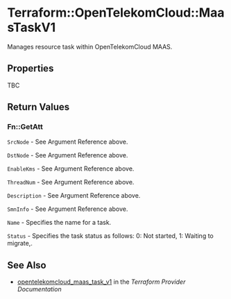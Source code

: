 # Terraform::OpenTelekomCloud::MaasTaskV1

Manages resource task within OpenTelekomCloud MAAS.

## Properties

TBC

## Return Values

### Fn::GetAtt

`SrcNode` - See Argument Reference above.

`DstNode` - See Argument Reference above.

`EnableKms` - See Argument Reference above.

`ThreadNum` - See Argument Reference above.

`Description` - See Argument Reference above.

`SmnInfo` - See Argument Reference above.

`Name` - Specifies the name for a task.

`Status` - Specifies the task status as follows: 0: Not started, 1: Waiting to migrate,.

## See Also

* [opentelekomcloud_maas_task_v1](https://www.terraform.io/docs/providers/opentelekomcloud/r/maas_task_v1.html) in the _Terraform Provider Documentation_